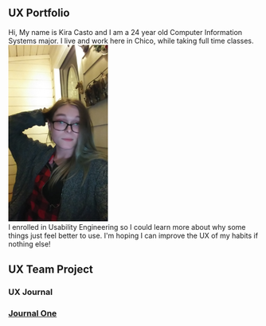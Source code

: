 <html>
  <body>
    <h2><strong>UX Portfolio</strong></h2>
    <span>
      Hi,
      My name is Kira Casto and I am a 24 year old Computer Information Systems major. I live and work here in Chico, while taking full time classes.
    </span>
    <br>
    <span align="left">
       <img src="/assets/ItMe.png" alt="Some Nerd" width="200"/>
    </span>
    <br>
    <span>
      I enrolled in Usability Engineering so I could learn more about why some things just feel better to use. I'm hoping I can improve the UX of my habits if nothing else!
    </span>
  </body>
  <h2><strong>UX Team Project</strong></h2>


  <h3><strong>UX Journal</strong><h3>
  <a href=/journal-01/README.md alt="This is a link to the first journal entry page.">Journal One</a>
</html>
